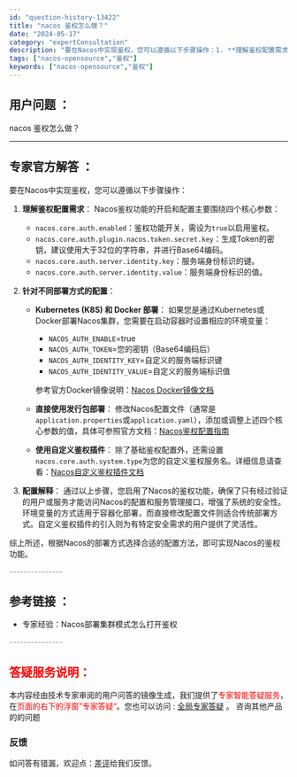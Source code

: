 ```yaml
---
id: "question-history-13422"
title: "nacos 鉴权怎么做？"
date: "2024-05-17"
category: "expertConsultation"
description: "要在Nacos中实现鉴权，您可以遵循以下步骤操作：1. **理解鉴权配置需求**：   Nacos鉴权功能的开启和配置主要围绕四个核心参数：   - `nacos.core.auth.enabled`：鉴权功能开关，需设为`true`以启用鉴权。   - `nacos.core.auth.plugi"
tags: ["nacos-opensource","鉴权"]
keywords: ["nacos-opensource","鉴权"]
---
```


## 用户问题 ： 
 nacos 鉴权怎么做？  

---------------
## 专家官方解答 ：

要在Nacos中实现鉴权，您可以遵循以下步骤操作：

1. **理解鉴权配置需求**：
   Nacos鉴权功能的开启和配置主要围绕四个核心参数：
   - `nacos.core.auth.enabled`：鉴权功能开关，需设为`true`以启用鉴权。
   - `nacos.core.auth.plugin.nacos.token.secret.key`：生成Token的密钥，建议使用大于32位的字符串，并进行Base64编码。
   - `nacos.core.auth.server.identity.key`：服务端身份标识的键。
   - `nacos.core.auth.server.identity.value`：服务端身份标识的值。

2. **针对不同部署方式的配置**：

   - **Kubernetes (K8S) 和 Docker 部署**：
     如果您是通过Kubernetes或Docker部署Nacos集群，您需要在启动容器时设置相应的环境变量：
     - `NACOS_AUTH_ENABLE`=true
     - `NACOS_AUTH_TOKEN`=您的密钥（Base64编码后）
     - `NACOS_AUTH_IDENTITY_KEY`=自定义的服务端标识键
     - `NACOS_AUTH_IDENTITY_VALUE`=自定义的服务端标识值
     
     参考官方Docker镜像说明：[Nacos Docker镜像文档](https://github.com/nacos-group/nacos-docker)

   - **直接使用发行包部署**：
     修改Nacos配置文件（通常是`application.properties`或`application.yaml`），添加或调整上述四个核心参数的值，具体可参照官方文档：[Nacos鉴权配置指南](https://nacos.io/docs/latest/guide/user/auth/)

   - **使用自定义鉴权插件**：
     除了基础鉴权配置外，还需设置`nacos.core.auth.system.type`为您的自定义鉴权服务名。详细信息请查看：[Nacos自定义鉴权插件文档](https://nacos.io/docs/latest/plugin/auth-plugin/)

3. **配置解释**：
     通过以上步骤，您启用了Nacos的鉴权功能，确保了只有经过验证的用户或服务才能访问Nacos的配置和服务管理接口，增强了系统的安全性。环境变量的方式适用于容器化部署，而直接修改配置文件则适合传统部署方式。自定义鉴权插件的引入则为有特定安全需求的用户提供了灵活性。

综上所述，根据Nacos的部署方式选择合适的配置方法，即可实现Nacos的鉴权功能。


<font color="#949494">---------------</font> 


## 参考链接 ：

* 专家经验：Nacos部署集群模式怎么打开鉴权 


 <font color="#949494">---------------</font> 
 


## <font color="#FF0000">答疑服务说明：</font> 

本内容经由技术专家审阅的用户问答的镜像生成，我们提供了<font color="#FF0000">专家智能答疑服务</font>，在<font color="#FF0000">页面的右下的浮窗”专家答疑“</font>。您也可以访问 : [全局专家答疑](https://answer.opensource.alibaba.com/docs/intro) 。 咨询其他产品的的问题

### 反馈
如问答有错漏，欢迎点：[差评](https://ai.nacos.io/user/feedbackByEnhancerGradePOJOID?enhancerGradePOJOId=13893)给我们反馈。
